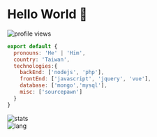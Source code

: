 # Hello World 👋

![profile views](https://komarev.com/ghpvc/?username=shoxruxrashidov)

```js
export default {
  pronouns: 'He' | 'Him',
  country: 'Taiwan',
  technologies:{
    backEnd: ['nodejs', 'php'],
    frontEnd: ['javascript', 'jquery', 'vue'],
    database: ['mongo','mysql'],
    misc: ['sourcepawn']
  }
}
```

![stats](https://github-readme-stats.vercel.app/api?username=shoxruxrashidov&include_all_commits=true)  
![lang](https://github-readme-stats.vercel.app/api/top-langs/?username=shoxruxrashidov)
